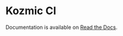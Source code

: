 Kozmic CI
=========

Documentation is available on [Read the Docs](http://kozmic-ci.readthedocs.org/en/latest/index.html).
